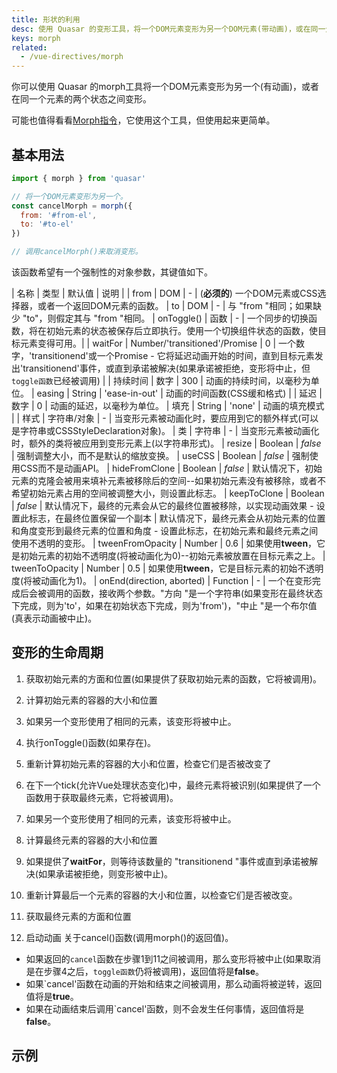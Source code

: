 ```yaml
---
title: 形状的利用
desc: 使用 Quasar 的变形工具，将一个DOM元素变形为另一个DOM元素(带动画)，或在同一元素的两个状态之间进行变形。
keys: morph
related:
  - /vue-directives/morph
---
```


你可以使用 Quasar 的morph工具将一个DOM元素变形为另一个(有动画)，或者在同一个元素的两个状态之间变形。

可能也值得看看[Morph指令](/vue-directives/morph)，它使用这个工具，但使用起来更简单。

## 基本用法

```js
import { morph } from 'quasar'

// 将一个DOM元素变形为另一个。
const cancelMorph = morph({
  from: '#from-el',
  to: '#to-el'
})

// 调用cancelMorph()来取消变形。
```

该函数希望有一个强制性的对象参数，其键值如下。

| 名称 | 类型 | 默认值 | 说明 |
| from | DOM | - | (**必须的**) 一个DOM元素或CSS选择器，或者一个返回DOM元素的函数。
| to | DOM | - | 与 "from "相同；如果缺少 "to"，则假定其与 "from "相同。
| onToggle() | 函数 | - | 一个同步的切换函数，将在初始元素的状态被保存后立即执行。使用一个切换组件状态的函数，使目标元素变得可用。|
| waitFor | Number/'transitioned'/Promise | 0 | 一个数字，'transitionend'或一个Promise - 它将延迟动画开始的时间，直到目标元素发出'transitionend'事件，或直到承诺被解决(如果承诺被拒绝，变形将中止，但`toggle函数`已经被调用) |
| 持续时间 | 数字 | 300 | 动画的持续时间，以毫秒为单位。
| easing | String | 'ease-in-out' | 动画的时间函数(CSS缓和格式) |
| 延迟 | 数字 | 0 | 动画的延迟，以毫秒为单位。
| 填充 | String | 'none' | 动画的填充模式 |
| 样式 | 字符串/对象 | - | 当变形元素被动画化时，要应用到它的额外样式(可以是字符串或CSSStyleDeclaration对象)。
| 类 | 字符串 | - | 当变形元素被动画化时，额外的类将被应用到变形元素上(以字符串形式)。
| resize | Boolean | *false* | 强制调整大小，而不是默认的缩放变换。
| useCSS | Boolean | *false* | 强制使用CSS而不是动画API。
| hideFromClone | Boolean | *false* | 默认情况下，初始元素的克隆会被用来填补元素被移除后的空间--如果初始元素没有被移除，或者不希望初始元素占用的空间被调整大小，则设置此标志。
| keepToClone | Boolean | *false* | 默认情况下，最终的元素会从它的最终位置被移除，以实现动画效果 - 设置此标志，在最终位置保留一个副本
| 默认情况下，最终元素会从初始元素的位置和角度变形到最终元素的位置和角度 - 设置此标志，在初始元素和最终元素之间使用不透明的变形。
| tweenFromOpacity | Number | 0.6 | 如果使用**tween**，它是初始元素的初始不透明度(将被动画化为0)--初始元素被放置在目标元素之上。
| tweenToOpacity | Number | 0.5 | 如果使用**tween**，它是目标元素的初始不透明度(将被动画化为1)。
| onEnd(direction, aborted) | Function | - | 一个在变形完成后会被调用的函数，接收两个参数。"方向 "是一个字符串(如果变形在最终状态下完成，则为'to'，如果在初始状态下完成，则为'from')，"中止 "是一个布尔值(真表示动画被中止)。
## 变形的生命周期

1. 获取初始元素的方面和位置(如果提供了获取初始元素的函数，它将被调用)。

2. 计算初始元素的容器的大小和位置
3. 如果另一个变形使用了相同的元素，该变形将被中止。
4. 执行onToggle()函数(如果存在)。
5. 重新计算初始元素的容器的大小和位置，检查它们是否被改变了
6. 在下一个tick(允许Vue处理状态变化)中，最终元素将被识别(如果提供了一个函数用于获取最终元素，它将被调用)。
7. 如果另一个变形使用了相同的元素，该变形将被中止。
8. 计算最终元素的容器的大小和位置
9. 如果提供了**waitFor**，则等待该数量的 "transitionend "事件或直到承诺被解决(如果承诺被拒绝，则变形被中止)。
10. 重新计算最后一个元素的容器的大小和位置，以检查它们是否被改变。
11. 获取最终元素的方面和位置
12. 启动动画
关于cancel()函数(调用morph()的返回值)。

* 如果返回的`cancel`函数在步骤1到11之间被调用，那么变形将被中止(如果取消是在步骤4之后，`toggle函数`仍将被调用)，返回值将是**false**。
* 如果`cancel'函数在动画的开始和结束之间被调用，那么动画将被逆转，返回值将是**true**。
* 如果在动画结束后调用`cancel'函数，则不会发生任何事情，返回值将是**false**。
## 示例

<doc-example title="对同一元素进行变形" file="MorphUtils/SameElement" />

<doc-example title="从QFabAction变形一个QCard" file="MorphUtils/FabCard" />



<doc-example title="图像画廊" file="MorphUtils/ImageGallery" />

<doc-example title="水平图像条" file="MorphUtils/ImageStripHorizontal" />

<doc-example title="垂直图像条" file="MorphUtils/ImageStripVertical" />
